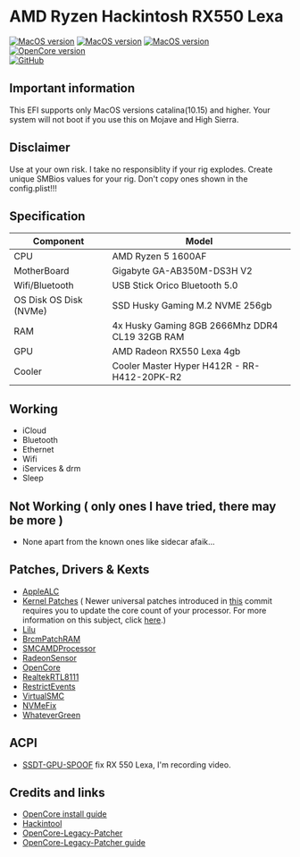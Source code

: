 # AMD Ryzen Hackintosh RX550 Lexa

[![MacOS version](https://img.shields.io/badge/Catalina-10.15.7-informational.svg)](https://www.apple.com/macos) [![MacOS version](https://img.shields.io/badge/Bigsur-11.6.4-informational.svg)](https://www.apple.com/macos) [![MacOS version](https://img.shields.io/badge/Monterey-12.2-informational.svg)](https://www.apple.com/macos)\
[![OpenCore version](https://img.shields.io/badge/OpenCore-0.7.8-informational.svg)](https://github.com/acidanthera/OpenCorePkg)\
[![GitHub](https://img.shields.io/github/license/sileshn/Ryzentosh?style=flat-square)](https://github.com/felipecaninnovaes/Ryzentosh-Rx550Lexa/blob/main/README.md)

## Important information
This EFI supports only MacOS versions catalina(10.15) and higher. Your system will not boot if you use this on Mojave and High Sierra.

## Disclaimer
Use at your own risk. I take no responsiblity if your rig explodes. Create unique SMBios values for your rig. Don't copy ones shown in the config.plist!!!

## Specification

| Component        | Model                                              |
| ---------------- | ---------------------------------------------------|
| CPU              | AMD Ryzen 5 1600AF                                 |
| MotherBoard      | Gigabyte GA-AB350M-DS3H V2                         |
| Wifi/Bluetooth   | USB Stick Orico Bluetooth 5.0                      |
| OS Disk OS Disk (NVMe)| SSD Husky Gaming M.2 NVME 256gb               |
| RAM              | 4x Husky Gaming 8GB 2666Mhz DDR4 CL19 32GB RAM     |
| GPU              | AMD Radeon RX550 Lexa 4gb                          |
| Cooler    	     | Cooler Master Hyper H412R - RR-H412-20PK-R2        |

## Working

* iCloud
* Bluetooth
* Ethernet
* Wifi
* iServices & drm
* Sleep

## Not Working ( only ones I have tried, there may be more )

* None apart from the known ones like sidecar afaik...

## Patches, Drivers & Kexts

* [AppleALC](https://github.com/acidanthera/AppleALC)
* [Kernel Patches](https://github.com/AMD-OSX/AMD_Vanilla) ( Newer universal patches introduced in [this](https://github.com/sileshn/Ryzentosh/commit/adcb87fa003a0e77afaded014984a00ecb07b775) commit requires you to update the core count of your processor. For more information on this subject, click [here](https://github.com/AMD-OSX/AMD_Vanilla#read-me-first).)
* [Lilu](https://github.com/acidanthera/Lilu)
* [BrcmPatchRAM](https://github.com/acidanthera/BrcmPatchRAM)
* [SMCAMDProcessor](https://github.com/trulyspinach/SMCAMDProcessor)
* [RadeonSensor](https://github.com/aluveitie/RadeonSensor)
* [OpenCore](https://github.com/acidanthera/OpenCorePkg)
* [RealtekRTL8111](https://github.com/Mieze/RTL8111_driver_for_OS_X)
* [RestrictEvents](https://github.com/acidanthera/RestrictEvents)
* [VirtualSMC](https://github.com/acidanthera/VirtualSMC) 
* [NVMeFix](https://github.com/acidanthera/NVMeFix)
* [WhateverGreen](https://github.com/acidanthera/WhateverGreen)

## ACPI

* [SSDT-GPU-SPOOF](https://github.com/felipecaninnovaes/Ryzentosh-Rx550Lexa/blob/main/SSDT-GPU-SPOOF.dsl) fix RX 550 Lexa, I'm recording video.

## Credits and links

* [OpenCore install guide](https://dortania.github.io/OpenCore-Install-Guide)
* [Hackintool](https://www.hackintosh-forum.de/forum/thread/38316-hackintool-ehemals-intel-fb-patcher)
* [OpenCore-Legacy-Patcher](https://github.com/dortania/OpenCore-Legacy-Patcher)
* [OpenCore-Legacy-Patcher guide](https://dortania.github.io/OpenCore-Legacy-Patcher)
